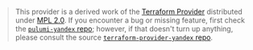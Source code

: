 > This provider is a derived work of the [Terraform Provider](https://github.com/yandex-cloud/terraform-provider-yandex)
> distributed under [MPL 2.0](https://www.mozilla.org/en-US/MPL/2.0/). If you encounter a bug or missing feature,
> first check the [`pulumi-yandex` repo](https://github.com/heyzling/pulumi-yandex.git/issues); however, if that doesn't turn up anything,
> please consult the source [`terraform-provider-yandex` repo](https://github.com/yandex-cloud/terraform-provider-yandex/issues).
